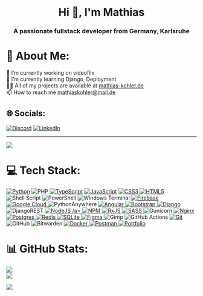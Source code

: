 <h1 align="center">Hi 👋, I'm Mathias</h1>
<h3 align="center">A passionate fullstack developer from Germany, Karlsruhe</h3>

# 💫 About Me:
🔭 I’m currently working on videoflix<br>
🌱 I’m currently learning Django, Deployment<br>
👨‍💻 All of my projects are available at <a href="https://mathias-kohler.de" target="_blank" rel="noreferrer">mathias-kohler.de</a><br>
📫 How to reach me mathiaskohler@mail.de


## 🌐 Socials:
[![Discord](https://img.shields.io/badge/Discord-%237289DA.svg?logo=discord&logoColor=white)](https://discord.gg/#1793) [![LinkedIn](https://img.shields.io/badge/LinkedIn-%230077B5.svg?logo=linkedin&logoColor=white)](https://www.linkedin.com/in/mathias-kohler/) 

---
[![](https://visitcount.itsvg.in/api?id=Zwogli&icon=0&color=3)](https://visitcount.itsvg.in)


# 💻 Tech Stack:
<a href="https://www.python.org" target="_blank" rel="noreferrer">![Python](https://img.shields.io/badge/python-3670A0?style=for-the-badge&logo=python&logoColor=ffdd54)</a>
![PHP](https://img.shields.io/badge/php-%23777BB4.svg?style=for-the-badge&logo=php&logoColor=white) 
<a href="https://www.typescriptlang.org/" target="_blank" rel="noreferrer">![TypeScript](https://img.shields.io/badge/typescript-%23007ACC.svg?style=for-the-badge&logo=typescript&logoColor=white)</a>
<a href="https://developer.mozilla.org/en-US/docs/Web/JavaScript" target="_blank" rel="noreferrer">![JavaScript](https://img.shields.io/badge/javascript-%23323330.svg?style=for-the-badge&logo=javascript&logoColor=%23F7DF1E)</a>
<a href="https://www.w3schools.com/css/" target="_blank" rel="noreferrer">![CSS3](https://img.shields.io/badge/css3-%231572B6.svg?style=for-the-badge&logo=css3&logoColor=white) </a>
<a href="https://www.w3.org/html/" target="_blank" rel="noreferrer">![HTML5](https://img.shields.io/badge/html5-%23E34F26.svg?style=for-the-badge&logo=html5&logoColor=white) </a>
![Shell Script](https://img.shields.io/badge/shell_script-%23121011.svg?style=for-the-badge&logo=gnu-bash&logoColor=white) 
![PowerShell](https://img.shields.io/badge/PowerShell-%235391FE.svg?style=for-the-badge&logo=powershell&logoColor=white)
![Windows Terminal](https://img.shields.io/badge/Windows%20Terminal-%234D4D4D.svg?style=for-the-badge&logo=windows-terminal&logoColor=white)
<a href="https://firebase.google.com/" target="_blank" rel="noreferrer">![Firebase](https://img.shields.io/badge/firebase-%23039BE5.svg?style=for-the-badge&logo=firebase) </a> 
<a href="https://cloud.google.com" target="_blank" rel="noreferrer">![Google Cloud](https://img.shields.io/badge/GoogleCloud-%234285F4.svg?style=for-the-badge&logo=google-cloud&logoColor=white) </a> 
![PythonAnywhere](https://img.shields.io/badge/pythonanywhere-%232F9FD7.svg?style=for-the-badge&logo=pythonanywhere&logoColor=151515) 
<a href="https://angular.io" target="_blank" rel="noreferrer">![Angular](https://img.shields.io/badge/angular-%23DD0031.svg?style=for-the-badge&logo=angular&logoColor=white) </a>
<a href="https://getbootstrap.com" target="_blank" rel="noreferrer"> ![Bootstrap](https://img.shields.io/badge/bootstrap-%238511FA.svg?style=for-the-badge&logo=bootstrap&logoColor=white) </a>
<a href="https://www.djangoproject.com/" target="_blank" rel="noreferrer">![Django](https://img.shields.io/badge/django-%23092E20.svg?style=for-the-badge&logo=django&logoColor=white) </a>
![DjangoREST](https://img.shields.io/badge/DJANGO-REST-ff1709?style=for-the-badge&logo=django&logoColor=white&color=ff1709&labelColor=gray) 
<a href="https://nodejs.org" target="_blank" rel="noreferrer">![NodeJS](https://img.shields.io/badge/node.js-6DA55F?style=for-the-badge&logo=node.js&logoColor=white) /a>
![NPM](https://img.shields.io/badge/NPM-%23CB3837.svg?style=for-the-badge&logo=npm&logoColor=white) 
![RxJS](https://img.shields.io/badge/rxjs-%23B7178C.svg?style=for-the-badge&logo=reactivex&logoColor=white) 
<a href="https://sass-lang.com" target="_blank" rel="noreferrer">![SASS](https://img.shields.io/badge/SASS-hotpink.svg?style=for-the-badge&logo=SASS&logoColor=white) </a>
![Gunicorn](https://img.shields.io/badge/gunicorn-%298729.svg?style=for-the-badge&logo=gunicorn&logoColor=white) 
<a href="https://www.nginx.com" target="_blank" rel="noreferrer">![Nginx](https://img.shields.io/badge/nginx-%23009639.svg?style=for-the-badge&logo=nginx&logoColor=white) </a>
<a href="https://www.postgresql.org" target="_blank" rel="noreferrer">![Postgres](https://img.shields.io/badge/postgres-%23316192.svg?style=for-the-badge&logo=postgresql&logoColor=white) </a>
<a href="https://redis.io" target="_blank" rel="noreferrer">![Redis](https://img.shields.io/badge/redis-%23DD0031.svg?style=for-the-badge&logo=redis&logoColor=white) </a>
<a href="https://www.sqlite.org/" target="_blank" rel="noreferrer">![SQLite](https://img.shields.io/badge/sqlite-%2307405e.svg?style=for-the-badge&logo=sqlite&logoColor=white) </a>
<a href="https://www.figma.com/" target="_blank" rel="noreferrer">![Figma](https://img.shields.io/badge/figma-%23F24E1E.svg?style=for-the-badge&logo=figma&logoColor=white) </a>
![Gimp](https://img.shields.io/badge/Gimp-657D8B?style=for-the-badge&logo=gimp&logoColor=FFFFFF) 
![GitHub Actions](https://img.shields.io/badge/github%20actions-%232671E5.svg?style=for-the-badge&logo=githubactions&logoColor=white) 
<a href="https://git-scm.com/" target="_blank" rel="noreferrer">![Git](https://img.shields.io/badge/git-%23F05033.svg?style=for-the-badge&logo=git&logoColor=white) </a>
![GitHub](https://img.shields.io/badge/github-%23121011.svg?style=for-the-badge&logo=github&logoColor=white) 
![Bitwarden](https://img.shields.io/badge/bitwarden-%23175DDC.svg?style=for-the-badge&logo=bitwarden&logoColor=white) 
<a href="https://www.docker.com/" target="_blank" rel="noreferrer">![Docker](https://img.shields.io/badge/docker-%230db7ed.svg?style=for-the-badge&logo=docker&logoColor=white) </a>
<a href="https://postman.com" target="_blank" rel="noreferrer">![Postman](https://img.shields.io/badge/Postman-FF6C37?style=for-the-badge&logo=postman&logoColor=white) </a>
<a href="https://mathias-kohler.de" target="_blank" rel="noreferrer">![Portfolio](https://img.shields.io/badge/Portfolio-%23000000.svg?style=for-the-badge&logo=firefox&logoColor=#FF7139)</a>

# 📊 GitHub Stats:
<p align="left">
  
![](https://github-readme-stats.vercel.app/api?username=Zwogli&theme=dark&hide_border=false&include_all_commits=true&count_private=true)<br/>
![](https://github-readme-streak-stats.herokuapp.com/?user=Zwogli&theme=dark&hide_border=false)<br/>
</p>

![](https://github-readme-stats.vercel.app/api/top-langs/?username=Zwogli&theme=dark&hide_border=false&include_all_commits=true&count_private=true&layout=compact)



<!-- Proudly created with GPRM ( https://gprm.itsvg.in ) -->
<!--
### ✍️ Random Dev Quote
![](https://quotes-github-readme.vercel.app/api?type=horizontal&theme=radical)

### 🔝 Top Contributed Repo
![](https://github-contributor-stats.vercel.app/api?username=Zwogli&limit=5&theme=dark&combine_all_yearly_contributions=true)
-->

<!-- Proudly created with GPRM ( https://gprm.itsvg.in ) -->

<!--
<h1 align="center">Hi 👋, I'm Mathias</h1>
<h3 align="center">A passionate fullstack developer from Germany, Karlsruhe</h3>

- 🔭 I’m currently working on **videoflix**

- 🌱 I’m currently learning **Django, Deployment**

- 👨‍💻 All of my projects are available at [mathias-kohler.de](mathias-kohler.de)

- 📫 How to reach me **mathiaskohler@mail.de**

<h3 align="left">Connect with me:</h3>
<p align="left">
<a href="https://linkedin.com/in/mathias kohler" target="blank"><img align="center" src="https://raw.githubusercontent.com/rahuldkjain/github-profile-readme-generator/master/src/images/icons/Social/linked-in-alt.svg" alt="mathias kohler" height="30" width="40" /></a>
<a href="https://discord.gg/#1793" target="blank"><img align="center" src="https://raw.githubusercontent.com/rahuldkjain/github-profile-readme-generator/master/src/images/icons/Social/discord.svg" alt="1793" height="30" width="40" /></a>
</p>


<h2 align="left">Programming Languages & Skills:</h2>
<p align="left">
  <a href="https://www.typescriptlang.org/" target="_blank" rel="noreferrer"> <img src="https://raw.githubusercontent.com/devicons/devicon/master/icons/typescript/typescript-original.svg" alt="typescript" width="40" height="40"/> </a>
  <a href="https://www.python.org" target="_blank" rel="noreferrer"> <img src="https://raw.githubusercontent.com/devicons/devicon/master/icons/python/python-original.svg" alt="python" width="40" height="40"/> </a>
  <a href="https://developer.mozilla.org/en-US/docs/Web/JavaScript" target="_blank" rel="noreferrer"> <img src="https://raw.githubusercontent.com/devicons/devicon/master/icons/javascript/javascript-original.svg" alt="javascript" width="40" height="40"/> </a>
</p>

<p align="left">
  <a href="https://angular.io" target="_blank" rel="noreferrer"> <img src="https://angular.io/assets/images/logos/angular/angular.svg" alt="angular" width="40" height="40"/> </a>
  <a href="https://getbootstrap.com" target="_blank" rel="noreferrer"> <img src="https://raw.githubusercontent.com/devicons/devicon/master/icons/bootstrap/bootstrap-plain-wordmark.svg" alt="bootstrap" width="40" height="40"/> </a>
  <a href="https://sass-lang.com" target="_blank" rel="noreferrer"> <img src="https://raw.githubusercontent.com/devicons/devicon/master/icons/sass/sass-original.svg" alt="sass" width="40" height="40"/> </a>
  <a href="https://www.w3schools.com/css/" target="_blank" rel="noreferrer"> <img src="https://raw.githubusercontent.com/devicons/devicon/master/icons/css3/css3-original-wordmark.svg" alt="css3" width="40" height="40"/> </a>
  <a href="https://www.w3.org/html/" target="_blank" rel="noreferrer"> <img src="https://raw.githubusercontent.com/devicons/devicon/master/icons/html5/html5-original-wordmark.svg" alt="html5" width="40" height="40"/> </a>
</p>

<p align="left">
  <a href="https://www.djangoproject.com/" target="_blank" rel="noreferrer"> <img src="https://cdn.worldvectorlogo.com/logos/django.svg" alt="django" width="40" height="40"/> </a>
  <a href="https://nodejs.org" target="_blank" rel="noreferrer"> <img src="https://raw.githubusercontent.com/devicons/devicon/master/icons/nodejs/nodejs-original-wordmark.svg" alt="nodejs" width="40" height="40"/> </a>
  <a href="https://www.nginx.com" target="_blank" rel="noreferrer"> <img src="https://raw.githubusercontent.com/devicons/devicon/master/icons/nginx/nginx-original.svg" alt="nginx" width="40" height="40"/> </a>
</p>

<p align="left">
  <a href="https://www.postgresql.org" target="_blank" rel="noreferrer"> <img src="https://raw.githubusercontent.com/devicons/devicon/master/icons/postgresql/postgresql-original-wordmark.svg" alt="postgresql" width="40" height="40"/> </a>
  <a href="https://redis.io" target="_blank" rel="noreferrer"> <img src="https://raw.githubusercontent.com/devicons/devicon/master/icons/redis/redis-original-wordmark.svg" alt="redis" width="40" height="40"/> </a>
  <a href="https://www.sqlite.org/" target="_blank" rel="noreferrer"> <img src="https://www.vectorlogo.zone/logos/sqlite/sqlite-icon.svg" alt="sqlite" width="40" height="40"/> </a>
</p>

<p align="left">
  <a href="https://cloud.google.com" target="_blank" rel="noreferrer"> <img src="https://www.vectorlogo.zone/logos/google_cloud/google_cloud-icon.svg" alt="gcp" width="40" height="40"/> </a>
  <a href="https://www.docker.com/" target="_blank" rel="noreferrer"> <img src="https://raw.githubusercontent.com/devicons/devicon/master/icons/docker/docker-original-wordmark.svg" alt="docker" width="40" height="40"/> </a>
</p>

<p align="left">
  <a href="https://firebase.google.com/" target="_blank" rel="noreferrer"> <img src="https://www.vectorlogo.zone/logos/firebase/firebase-icon.svg" alt="firebase" width="40" height="40"/> </a>
</p>

<p align="left">
  <a href="https://postman.com" target="_blank" rel="noreferrer"> <img src="https://www.vectorlogo.zone/logos/getpostman/getpostman-icon.svg" alt="postman" width="40" height="40"/> </a> 
  <a href="https://www.figma.com/" target="_blank" rel="noreferrer"> <img src="https://www.vectorlogo.zone/logos/figma/figma-icon.svg" alt="figma" width="40" height="40"/> </a>
</p>

<p align="left">
  <a href="https://git-scm.com/" target="_blank" rel="noreferrer"> <img src="https://www.vectorlogo.zone/logos/git-scm/git-scm-icon.svg" alt="git" width="40" height="40"/> </a>
  <a href="https://www.linux.org/" target="_blank" rel="noreferrer"> <img src="https://raw.githubusercontent.com/devicons/devicon/master/icons/linux/linux-original.svg" alt="linux" width="40" height="40"/> </a>
</p>
-->
